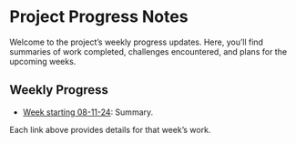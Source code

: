 # Project Progress Notes

Welcome to the project’s weekly progress updates. Here, you’ll find summaries of work completed, challenges encountered, and plans for the upcoming weeks.

## Weekly Progress

- [Week starting 08-11-24](week-08-11-24.md): Summary.


Each link above provides details for that week’s work.
